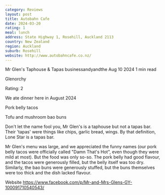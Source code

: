 ```yaml
---
category: Reviews
layout: post
title: Autobahn Cafe
date: 2024-03-20
rating: 1
meal: lunch
address: State Highway 1, Rosehill, Auckland 2113
country: New Zealand
region: Auckland
suburb: Rosehill
website: http://www.autobahncafe.co.nz/
---
```


Mr Glen's Taphouse & Tapas
businessandyandthe
Aug 10 2024
1 min read


Glenorchy

Rating: 2 

We ate dinner here in August 2024 

Pork belly tacos

Tofu and mushroom bao buns 

Don't let the name fool you, Mr Glen's is a taphouse but not a tapas bar. Their 'tapas' were things like chips, garlic bread, wings. By that definition, Lone Star is a tapas bar. 

Mr Glen's menu was large, and we appreciated the funny names (our pork belly tacos were officially called "Damn That's Hot", even though they were mild at most). But the food was only so-so. The pork belly had good flavour, and the tacos were generously filled, but the belly itself was too dry. Similarly, the bao buns were generously stuffed, but the buns themselves were too thick and the dish lacked flavour. 

Website https://www.facebook.com/p/Mr-and-Mrs-Glens-GY-100091710540543/